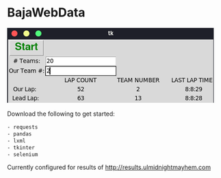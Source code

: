 # BajaWebData

![alt text](https://github.com/DanDiCesare/BajaWebData/blob/master/webdata.png)


Download the following to get started:

    - requests
    - pandas
    - lxml
    - tkinter
    - selenium

Currently configured for results of http://results.ulmidnightmayhem.com

